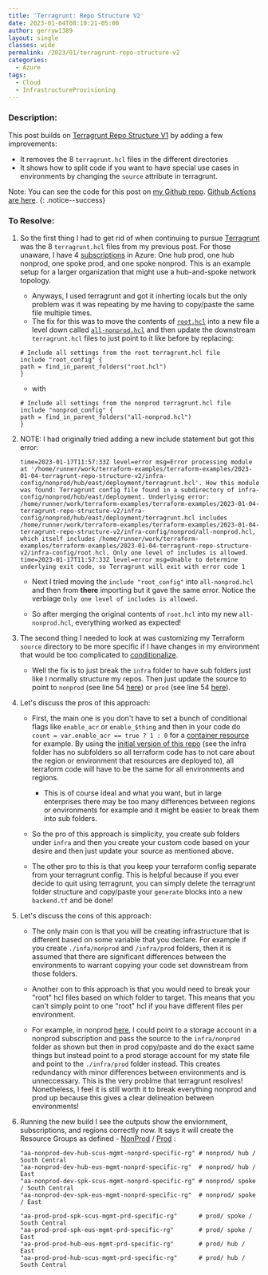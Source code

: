 ```yaml
---
title: 'Terragrunt: Repo Structure V2'
date: 2023-01-04T08:10:21-05:00
author: gerryw1389
layout: single
classes: wide
permalink: /2023/01/terragrunt-repo-structure-v2
categories:
  - Azure
tags:
  - Cloud
  - InfrastructureProvisioning
---
```

<!--more-->

### Description:

This post builds on [Terragrunt Repo Structure V1](https://automationadmin.com/2023-01-04-terragrunt-repo-structure-v1) by adding a few improvements:

   - It removes the 8 `terragrunt.hcl` files in the different directories
   - It shows how to split code if you want to have special use cases in environments by changing the `source` attribute in terragrunt.

Note: You can see the code for this post on [my Github repo](https://github.com/gerryw1389/terraform-examples/tree/main/2023-01-04-terragrunt-repo-structure-v2). [Github Actions are here](https://github.com/gerryw1389/terraform-examples/blob/main/.github/workflows/2023-01-04-terragrunt-repo-structure-v2/).
{: .notice--success}

### To Resolve:

1. So the first thing I had to get rid of when continuing to pursue [Terragrunt](https://terragrunt.gruntwork.io/) was the 8 `terragrunt.hcl` files from my previous post. For those unaware, I have 4 [subscriptions](https://automationadmin.com/2022/10/tf-new-subscription) in Azure: One hub prod, one hub nonprod, one spoke prod, and one spoke nonprod. This is an example setup for a larger organization that might use a hub-and-spoke network topology.

   - Anyways, I used terragrunt and got it inherting locals but the only problem was it was repeating by me having to copy/paste the same file multiple times.
   - The fix for this was to move the contents of [`root.hcl`](https://github.com/gerryw1389/terraform-examples/blob/main/2023-01-04-terragrunt-repo-structure-v1/infra-config/root.hcl) into a new file a level down called [`all-nonprod.hcl`](https://github.com/gerryw1389/terraform-examples/blob/main/2023-01-04-terragrunt-repo-structure-v2/infra-config/nonprod/all-nonprod.hcl) and then update the downstream `terragrunt.hcl` files to just point to it like before by replacing:

   ```hcl
   # Include all settings from the root terragrunt.hcl file
   include "root_config" {
   path = find_in_parent_folders("root.hcl")
   }
   ```

   - with

   ```hcl
   # Include all settings from the nonprod terragrunt.hcl file
   include "nonprod_config" {
   path = find_in_parent_folders("all-nonprod.hcl")
   }
   ```

1. NOTE: I had originally tried adding a new include statement but got this error:

   ```escape
   time=2023-01-17T11:57:33Z level=error msg=Error processing module at '/home/runner/work/terraform-examples/terraform-examples/2023-01-04-terragrunt-repo-structure-v2/infra-config/nonprod/hub/east/deployment/terragrunt.hcl'. How this module was found: Terragrunt config file found in a subdirectory of infra-config/nonprod/hub/east/deployment. Underlying error: /home/runner/work/terraform-examples/terraform-examples/2023-01-04-terragrunt-repo-structure-v2/infra-config/nonprod/hub/east/deployment/terragrunt.hcl includes /home/runner/work/terraform-examples/terraform-examples/2023-01-04-terragrunt-repo-structure-v2/infra-config/nonprod/all-nonprod.hcl, which itself includes /home/runner/work/terraform-examples/terraform-examples/2023-01-04-terragrunt-repo-structure-v2/infra-config/root.hcl. Only one level of includes is allowed.
   time=2023-01-17T11:57:33Z level=error msg=Unable to determine underlying exit code, so Terragrunt will exit with error code 1
   ```

   - Next I tried moving the `include "root_config"` into `all-nonprod.hcl` and then from **there** importing but it gave the same error. Notice the verbiage `Only one level of includes is allowed.` 

   - So after merging the original contents of `root.hcl` into my new `all-nonprod.hcl`, everything worked as expected!

1. The second thing I needed to look at was customizing my Terraform `source` directory to be more specific if I have changes in my environment that would be too complicated to [conditionalize](https://automationadmin.com/2022/10/tf-using-flags-for-settings).

   - Well the fix is to just break the `infra` folder to have sub folders just like I normally structure my repos. Then just update the source to point to `nonprod` (see line 54 [here](https://github.com/gerryw1389/terraform-examples/blob/main/2023-01-04-terragrunt-repo-structure-v2/infra-config/nonprod/all-nonprod.hcl)) or `prod` (see line 54 [here](https://github.com/gerryw1389/terraform-examples/blob/main/2023-01-04-terragrunt-repo-structure-v2/infra-config/prod/all-prod.hcl)).

1. Let's discuss the pros of this approach:

   - First, the main one is you don't have to set a bunch of conditional flags like `enable_acr` or `enable_$thing` and then in your code do `count = var.enable_acr == true ? 1 : 0` for a [container resource](https://registry.terraform.io/providers/hashicorp/azurerm/3.20.0/docs/resources/container_registry) for example. By using the [initial version of this repo](https://github.com/gerryw1389/terraform-examples/tree/main/2023-01-04-terragrunt-repo-structure-v1) (see the infra folder has no subfolders so all terraform code has to not care about the region or environment that resources are deployed to), all terraform code will have to be the same for all environments and regions. 

     - This is of course ideal and what you want, but in large enterprises there may be too many differences between regions or environments for example and it might be easier to break them into sub folders.

   - So the pro of this approach is simplicity, you create sub folders under `infra` and then you create your custom code based on your desire and then just update your source as mentioned above.

   - The other pro to this is that you keep your terraform config separate from your terragrunt config. This is helpful because if you ever decide to quit using terragrunt, you can simply delete the terragrunt folder structure and copy/paste your `generate` blocks into a new `backend.tf` and be done!


1. Let's discuss the cons of this approach:

   - The only main con is that you will be creating infrastructure that is different based on some variable that you declare. For example if you create `./infa/nonprod` and `/infra/prod` folders, then it is assumed that there are significant differences between the environments to warrant copying your code set downstream from those folders.

   - Another con to this approach is that you would need to break your "root" hcl files based on which folder to target. This means that you can't simply point to one "root" hcl if you have different files per environment.

   - For example, in nonprod [here](https://github.com/gerryw1389/terraform-examples/blob/main/2023-01-04-terragrunt-repo-structure-v2/infra-config/nonprod/all-nonprod.hcl), I could point to a storage account in a nonprod subscription and pass the source to the `infra/nonprod` folder as shown but then in prod copy/paste and do the exact same things but instead point to a prod storage account for my state file and point to the `./infra/prod` folder instead. This creates redundancy with minor differences between environments and is unneccessary. This is the very problme that terragrunt resolves! Nonetheless, I feel it is still worth it to break everything nonprod and prod up because this gives a clear delineation between environments!

1. Running the new build I see the outputs show the enviornment, subscriptions, and regions correctly now. It says it will create the Resource Groups as defined - [NonProd](https://github.com/gerryw1389/terraform-examples/blob/main/2023-01-04-terragrunt-repo-structure-v2/infra/nonprod/main.tf) / [Prod](https://github.com/gerryw1389/terraform-examples/blob/main/2023-01-04-terragrunt-repo-structure-v2/infra/prod/main.tf) :

   ```escape
   "aa-nonprod-dev-hub-scus-mgmt-nonprd-specific-rg" # nonprod/ hub / South Central
   "aa-nonprod-dev-hub-eus-mgmt-nonprd-specific-rg"  # nonprod/ hub / East
   "aa-nonprod-dev-spk-scus-mgmt-nonprd-specific-rg" # nonprod/ spoke / South Central
   "aa-nonprod-dev-spk-eus-mgmt-nonprd-specific-rg"  # nonprod/ spoke / East

   "aa-prod-prod-spk-scus-mgmt-prd-specific-rg"      # prod/ spoke / South Central
   "aa-prod-prod-spk-eus-mgmt-prd-specific-rg"       # prod/ spoke / East
   "aa-prod-prod-hub-eus-mgmt-prd-specific-rg"       # prod/ hub / East
   "aa-prod-prod-hub-scus-mgmt-prd-specific-rg"      # prod/ hub / South Central
   ```

